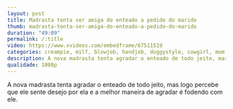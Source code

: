 ```yaml
---
layout: post
title: Madrasta tenta ser amiga do enteado a pedido do marido
thumb: madrasta-tenta-ser-amiga-do-enteado-a-pedido-do-marido
duration: "49:09"
permalink: /:title
video: https://www.xvideos.com/embedframe/67511519
categories: creampie, milf, blowjob, handjob, doggystyle, cowgirl, mom, cheating, mommy, roleplay, big-tits, reverse-cowgirl, taboo, dirty-talk, cum-in-mouth, titty-fuck, family-affairs, wca-productions, familial, son
description: A nova madrasta tenta agradar o enteado de todo jeito, mas logo percebe que ele sente desejo por ela e a melhor maneira de agradar é fodendo com ele.
qualidade: 1080p
---
```

A nova madrasta tenta agradar o enteado de todo jeito, mas logo percebe que ele sente desejo por ela e a melhor maneira de agradar é fodendo com ele.